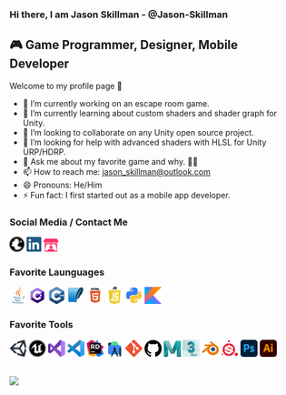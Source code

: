 ### Hi there, I am Jason Skillman - @Jason-Skillman
## 🎮 Game Programmer, Designer, Mobile Developer

Welcome to my profile page 👏

- 🔭 I’m currently working on an escape room game.
- 🌱 I’m currently learning about custom shaders and shader graph for Unity.
- 👯 I’m looking to collaborate on any Unity open source project.
- 🤔 I’m looking for help with advanced shaders with HLSL for Unity URP/HDRP.
- 💬 Ask me about my favorite game and why. 🌌🚀
- 📫 How to reach me: jason_skillman@outlook.com
- 😄 Pronouns: He/Him
- ⚡ Fun fact: I first started out as a mobile app developer.

### Social Media / Contact Me
[<img aligh="left" alt="MyWebsite" width="26px" src="https://raw.githubusercontent.com/iconic/open-iconic/master/svg/globe.svg"/>][MyWebsite]
[<img aligh="left" alt="LinkedIn" width="26px" src="media/linkedin.png"/>][LinkedIn]
[<img aligh="left" alt="Itch.io" width="26px" src="media/itch.io.png"/>][Itch.io]

### Favorite Launguages
[<img aligh="left" alt="Java" width="30px" src="media/launguages/java.png"/>][MyWebsite]
[<img aligh="left" alt="C#" width="30px" src="media/launguages/c_sharp.png"/>][MyWebsite]
[<img aligh="left" alt="C++" width="30px" src="media/launguages/c_plus_plus.png"/>][MyWebsite]
[<img aligh="left" alt="SQLite" width="30px" src="media/launguages/sqlite.png"/>][MyWebsite]
[<img aligh="left" alt="HTML5" width="30px" src="media/launguages/html5.png"/>][MyWebsite]
[<img aligh="left" alt="Javascript" width="30px" src="media/launguages/javascript.png" />][MyWebsite]
[<img aligh="left" alt="Python" width="30px" src="media/launguages/python.png"/>][MyWebsite]
[<img aligh="left" alt="Kotlin" width="30px" src="media/launguages/kotlin.png"/>][MyWebsite]

### Favorite Tools
[<img aligh="left" alt="Unity" width="30px" src="media/tools/unity.png"/>][MyWebsite]
[<img aligh="left" alt="Unreal" width="30px" src="media/tools/unreal.png"/>][MyWebsite]
[<img aligh="left" alt="Visual Studio" width="30px" src="media/tools/visual_studio.png"/>][MyWebsite]
[<img aligh="left" alt="Visual Studio Code" width="30px" src="media/tools/visual_studio_code.png"/>][MyWebsite]
[<img aligh="left" alt="Jetbrains Rider" width="30px" src="media/tools/jetbrains_rider.png"/>][MyWebsite]
[<img aligh="left" alt="Android Studio" width="30px" src="media/tools/android_studio.png"/>][MyWebsite]
[<img aligh="left" alt="Git" width="30px" src="media/tools/git.png"/>][MyWebsite]
[<img aligh="left" alt="GitHub" width="30px" src="media/tools/github.svg"/>][MyWebsite]
[<img aligh="left" alt="Maya" width="30px" src="media/tools/maya.png"/>][MyWebsite]
[<img aligh="left" alt="3dsmax" width="30px" src="media/tools/3dsmax.png"/>][MyWebsite]
[<img aligh="left" alt="Blender" width="30px" src="media/tools/blender.png"/>][MyWebsite]
[<img aligh="left" alt="Substance Painter" width="30px" src="media/tools/substance_painter.png"/>][MyWebsite]
[<img aligh="left" alt="Photoshop" width="30px" src="media/tools/photoshop.png"/>][MyWebsite]
[<img aligh="left" alt="Illustractor" width="30px" src="media/tools/illustrator.png"/>][MyWebsite]

<br>
<img src="https://github-readme-stats.vercel.app/api?username=Jason-Skillman&&show_icons=true&title_color=ffffff&icon_color=bb2acf&text_color=daf7dc&bg_color=151515">

<!-- Definitions -->
[MyWebsite]: https://jasonskillman.wixsite.com/website
[LinkedIn]: https://www.linkedin.com/in/jason-skillman/
[Itch.io]: https://jason_skillman.itch.io/
<!-- [GitLab]: https://gitlab.com/Jason-Skillman -->


<!--
**Jason-Skillman/Jason-Skillman** is a ✨ _special_ ✨ repository because its `README.md` (this file) appears on your GitHub profile.

Here are some ideas to get you started:

- 🔭 I’m currently working on ...
- 🌱 I’m currently learning ...
- 👯 I’m looking to collaborate on ...
- 🤔 I’m looking for help with ...
- 💬 Ask me about ...
- 📫 How to reach me: ...
- 😄 Pronouns: ...
- ⚡ Fun fact: ...
-->
